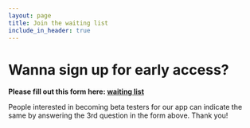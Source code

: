 ```yaml
---
layout: page
title: Join the waiting list
include_in_header: true
---
```


# Wanna sign up for early access?

**Please fill out this form here: [waiting list](https://forms.gle/ja51h7wdeaVFm5Uk9)**

People interested in becoming beta testers for our app can indicate the same by answering the 3rd question in the form above.
Thank you!